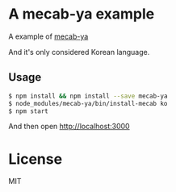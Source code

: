 # A mecab-ya example

A example of [mecab-ya](https://github.com/golbin/node-mecab-ya)

And it's only considered Korean language.

## Usage

```bash
$ npm install && npm install --save mecab-ya
$ node_modules/mecab-ya/bin/install-mecab ko
$ npm start
```

And then open [http://localhost:3000](http://localhost:3000)

# License

MIT
